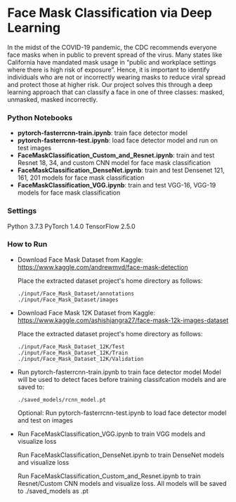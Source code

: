 # Face Mask Classification via Deep Learning

In the midst of the COVID-19 pandemic, the CDC recommends everyone face masks when in public to prevent spread of the virus. Many states like California have mandated mask usage in “public and workplace settings where there is high risk of exposure”. Hence, it is important to identify individuals who are not or incorrectly wearing masks to reduce viral spread and protect those at higher risk. Our project solves this through a deep learning approach that can classify a face in one of three classes: masked, unmasked, masked incorrectly.

### Python Notebooks
* **pytorch-fasterrcnn-train.ipynb**: train face detector model
* **pytorch-fasterrcnn-test.ipynb**: load face detector model and run on test images
* **FaceMaskClassification_Custom_and_Resnet.ipynb**: train and test Resnet 18, 34, and custom CNN model for face mask classification
* **FaceMaskClassification_DenseNet.ipynb**: train and test Densenet 121, 161, 201 models for face mask classification
* **FaceMaskClassification_VGG.ipynb**: train and test VGG-16, VGG-19 models for face mask classification

### Settings
Python 3.7.3
PyTorch 1.4.0
TensorFlow 2.5.0

### How to Run
* Download Face Mask Dataset from Kaggle: https://www.kaggle.com/andrewmvd/face-mask-detection

    Place the extracted dataset project's home directory as follows:
    ```
    ./input/Face_Mask_Dataset/annotations
    ./input/Face_Mask_Dataset/images
    ```
* Download Face Mask 12K Dataset from Kaggle: https://www.kaggle.com/ashishjangra27/face-mask-12k-images-dataset

    Place the extracted dataset project's home directory as follows:
    ```
    ./input/Face_Mask_Dataset_12K/Test
    ./input/Face_Mask_Dataset_12K/Train
    ./input/Face_Mask_Dataset_12K/Validation
    ```
* Run pytorch-fasterrcnn-train.ipynb to train face detector model
    Model will be used to detect faces before training classifcation models and are saved to:
    ```
    ./saved_models/rcnn_model.pt
    ```
    Optional: Run pytorch-fasterrcnn-test.ipynb to load face detector model and test on images

* Run FaceMaskClassification_VGG.ipynb to train VGG models and visualize loss
  
  Run FaceMaskClassification_DenseNet.ipynb to train DenseNet models and visualize loss
  
  Run FaceMaskClassification_Custom_and_Resnet.ipynb to train Resnet/Custom CNN models and visualize loss. All models will be saved to ./saved_models as .pt
